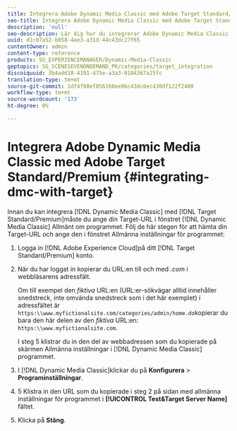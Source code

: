```yaml
---
title: Integrera Adobe Dynamic Media Classic med Adobe Target Standard/Premium
seo-title: Integrera Adobe Dynamic Media Classic med Adobe Target Standard/Premium
description: 'null'
seo-description: Lär dig hur du integrerar Adobe Dynamic Media Classic med Adobe Target Standard/Premium.
uuid: d1c07a52-b058-4ae3-a31d-44c43dc27f65
contentOwner: admin
content-type: reference
products: SG_EXPERIENCEMANAGER/Dynamic-Media-Classic
geptopics: SG_SCENESEVENONDEMAND_PK/categories/target_integration
discoiquuid: 3b4add18-4191-475e-a3a3-0184367a25fc
translation-type: tm+mt
source-git-commit: 1df4f88ef856160ee06c43dc6ec430df122f2408
workflow-type: tm+mt
source-wordcount: '173'
ht-degree: 0%

---
```



# Integrera Adobe Dynamic Media Classic med Adobe Target Standard/Premium {#integrating-dmc-with-target}

Innan du kan integrera [!DNL Dynamic Media Classic] med [!DNL Target Standard/Premium]måste du ange din Target-URL i fönstret [!DNL Dynamic Media Classic] Allmänt om programmet. Följ de här stegen för att hämta din Target-URL och ange den i fönstret Allmänna inställningar för programmet:

1. Logga in [!DNL Adobe Experience Cloud]på ditt [!DNL Target Standard/Premium] konto.
1. När du har loggat in kopierar du URL:en till och med *.com* i webbläsarens adressfält.

   Om till exempel den *fiktiva* URL:en (URL:er-sökvägar alltid innehåller snedstreck, inte omvända snedstreck som i det här exemplet) i adressfältet är `https:\\www.myfictionalsite.com/categories/admin/home.do`kopierar du bara den här delen av den *fiktiva* URL:en: `https:\\www.myfictionalsite.com`.

   I steg 5 klistrar du in den del av webbadressen som du kopierade på skärmen Allmänna inställningar i [!DNL Dynamic Media Classic] programmet.

1. I [!DNL Dynamic Media Classic]klickar du på **Konfigurera** > **Programinställningar**.
1. 5 Klistra in den URL som du kopierade i steg 2 på sidan med allmänna inställningar för programmet i **[!UICONTROL Test&Target Server Name]** fältet.
1. Klicka på **Stäng**.


